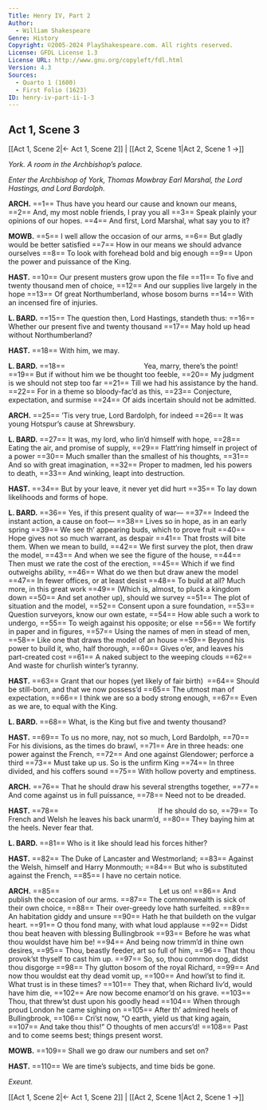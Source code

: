 ```yaml
---
Title: Henry IV, Part 2
Author: 
  - William Shakespeare
Genre: History
Copyright: ©2005-2024 PlayShakespeare.com. All rights reserved.
License: GFDL License 1.3
License URL: http://www.gnu.org/copyleft/fdl.html
Version: 4.3
Sources:
  - Quarto 1 (1600)
  - First Folio (1623)
ID: henry-iv-part-ii-1-3
---
```


## Act 1, Scene 3
[[Act 1, Scene 2|← Act 1, Scene 2]] | [[Act 2, Scene 1|Act 2, Scene 1 →]]

*York. A room in the Archbishop’s palace.*

*Enter the Archbishop of York, Thomas Mowbray Earl Marshal, the Lord Hastings, and Lord Bardolph.*

**ARCH.**
==1== Thus have you heard our cause and known our means,
==2== And, my most noble friends, I pray you all
==3== Speak plainly your opinions of our hopes.
==4== And first, Lord Marshal, what say you to it?

**MOWB.**
==5== I well allow the occasion of our arms,
==6== But gladly would be better satisfied
==7== How in our means we should advance ourselves
==8== To look with forehead bold and big enough
==9== Upon the power and puissance of the King.

**HAST.**
==10== Our present musters grow upon the file
==11== To five and twenty thousand men of choice,
==12== And our supplies live largely in the hope
==13== Of great Northumberland, whose bosom burns
==14== With an incensed fire of injuries.

**L. BARD.**
==15== The question then, Lord Hastings, standeth thus:
==16== Whether our present five and twenty thousand
==17== May hold up head without Northumberland?

**HAST.**
==18== With him, we may.

**L. BARD.**
==18==            Yea, marry, there’s the point!
==19== But if without him we be thought too feeble,
==20== My judgment is we should not step too far
==21== Till we had his assistance by the hand.
==22== For in a theme so bloody-fac’d as this,
==23== Conjecture, expectation, and surmise
==24== Of aids incertain should not be admitted.

**ARCH.**
==25== ’Tis very true, Lord Bardolph, for indeed
==26== It was young Hotspur’s cause at Shrewsbury.

**L. BARD.**
==27== It was, my lord, who lin’d himself with hope,
==28== Eating the air, and promise of supply,
==29== Flatt’ring himself in project of a power
==30== Much smaller than the smallest of his thoughts,
==31== And so with great imagination,
==32== Proper to madmen, led his powers to death,
==33== And winking, leapt into destruction.

**HAST.**
==34== But by your leave, it never yet did hurt
==35== To lay down likelihoods and forms of hope.

**L. BARD.**
==36== Yes, if this present quality of war⁠—
==37== Indeed the instant action, a cause on foot⁠—
==38== Lives so in hope, as in an early spring
==39== We see th’ appearing buds, which to prove fruit
==40== Hope gives not so much warrant, as despair
==41== That frosts will bite them. When we mean to build,
==42== We first survey the plot, then draw the model,
==43== And when we see the figure of the house,
==44== Then must we rate the cost of the erection,
==45== Which if we find outweighs ability,
==46== What do we then but draw anew the model
==47== In fewer offices, or at least desist
==48== To build at all? Much more, in this great work
==49== (Which is, almost, to pluck a kingdom down
==50== And set another up), should we survey
==51== The plot of situation and the model,
==52== Consent upon a sure foundation,
==53== Question surveyors, know our own estate,
==54== How able such a work to undergo,
==55== To weigh against his opposite; or else
==56== We fortify in paper and in figures,
==57== Using the names of men in stead of men,
==58== Like one that draws the model of an house
==59== Beyond his power to build it, who, half thorough,
==60== Gives o’er, and leaves his part-created cost
==61== A naked subject to the weeping clouds
==62== And waste for churlish winter’s tyranny.

**HAST.**
==63== Grant that our hopes (yet likely of fair birth) 
==64== Should be still-born, and that we now possess’d
==65== The utmost man of expectation,
==66== I think we are so a body strong enough,
==67== Even as we are, to equal with the King.

**L. BARD.**
==68== What, is the King but five and twenty thousand?

**HAST.**
==69== To us no more, nay, not so much, Lord Bardolph,
==70== For his divisions, as the times do brawl,
==71== Are in three heads: one power against the French,
==72== And one against Glendower; perforce a third
==73== Must take up us. So is the unfirm King
==74== In three divided, and his coffers sound
==75== With hollow poverty and emptiness.

**ARCH.**
==76== That he should draw his several strengths together,
==77== And come against us in full puissance,
==78== Need not to be dreaded.

**HAST.**
==78==               If he should do so,
==79== To French and Welsh he leaves his back unarm’d,
==80== They baying him at the heels. Never fear that.

**L. BARD.**
==81== Who is it like should lead his forces hither?

**HAST.**
==82== The Duke of Lancaster and Westmorland;
==83== Against the Welsh, himself and Harry Monmouth;
==84== But who is substituted against the French,
==85== I have no certain notice.

**ARCH.**
==85==               Let us on!
==86== And publish the occasion of our arms.
==87== The commonwealth is sick of their own choice,
==88== Their over-greedy love hath surfeited.
==89== An habitation giddy and unsure
==90== Hath he that buildeth on the vulgar heart.
==91== O thou fond many, with what loud applause
==92== Didst thou beat heaven with blessing Bullingbrook
==93== Before he was what thou wouldst have him be!
==94== And being now trimm’d in thine own desires,
==95== Thou, beastly feeder, art so full of him,
==96== That thou provok’st thyself to cast him up.
==97== So, so, thou common dog, didst thou disgorge
==98== Thy glutton bosom of the royal Richard,
==99== And now thou wouldst eat thy dead vomit up,
==100== And howl’st to find it. What trust is in these times?
==101== They that, when Richard liv’d, would have him die,
==102== Are now become enamor’d on his grave.
==103== Thou, that threw’st dust upon his goodly head
==104== When through proud London he came sighing on
==105== After th’ admired heels of Bullingbrook,
==106== Cri’st now, “O earth, yield us that king again,
==107== And take thou this!” O thoughts of men accurs’d!
==108== Past and to come seems best; things present worst.

**MOWB.**
==109== Shall we go draw our numbers and set on?

**HAST.**
==110== We are time’s subjects, and time bids be gone.

*Exeunt.*

[[Act 1, Scene 2|← Act 1, Scene 2]] | [[Act 2, Scene 1|Act 2, Scene 1 →]]